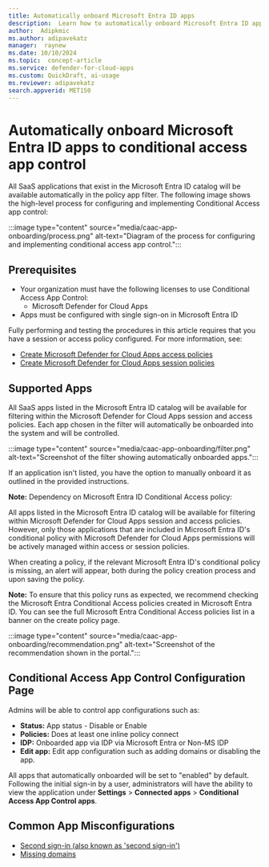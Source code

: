 ```yaml
---  
title: Automatically onboard Microsoft Entra ID apps 
description:  Learn how to automatically onboard Microsoft Entra ID apps to Microsoft Defender for Cloud Apps conditional access app control
author:  Adipkmic
ms.author: adipavekatz  
manager:  raynew
ms.date: 10/10/2024  
ms.topic:  concept-article
ms.service: defender-for-cloud-apps
ms.custom: QuickDraft, ai-usage
ms.reviewer: adipavekatz  
search.appverid: MET150  
---  
```


# Automatically onboard Microsoft Entra ID apps to conditional access app control

All SaaS applications that exist in the Microsoft Entra ID catalog will be available automatically in the policy app filter. The following image shows the high-level process for configuring and implementing Conditional Access app control:

:::image type="content" source="media/caac-app-onboarding/process.png" alt-text="Diagram of the process for configuring and implementing conditional access app control.":::

## Prerequisites

- Your organization must have the following licenses to use Conditional Access App Control:
  - Microsoft Defender for Cloud Apps
- Apps must be configured with single sign-on in Microsoft Entra ID

Fully performing and testing the procedures in this article requires that you have a session or access policy configured. For more information, see:

- [Create Microsoft Defender for Cloud Apps access policies](https://example.com)
- [Create Microsoft Defender for Cloud Apps session policies](https://example.com)

## Supported Apps

All SaaS apps listed in the Microsoft Entra ID catalog will be available for filtering within the Microsoft Defender for Cloud Apps session and access policies. Each app chosen in the filter will automatically be onboarded into the system and will be controlled.

:::image type="content" source="media/caac-app-onboarding/filter.png" alt-text="Screenshot of the filter showing automatically onboarded apps.":::

If an application isn't listed, you have the option to manually onboard it as outlined in the provided instructions.

**Note:** Dependency on Microsoft Entra ID Conditional Access policy:

All apps listed in the Microsoft Entra ID catalog will be available for filtering within Microsoft Defender for Cloud Apps session and access policies. However, only those applications that are included in Microsoft Entra ID's conditional policy with Microsoft Defender for Cloud Apps permissions will be actively managed within access or session policies.

When creating a policy, if the relevant Microsoft Entra ID's conditional policy is missing, an alert will appear, both during the policy creation process and upon saving the policy.

**Note:** To ensure that this policy runs as expected, we recommend checking the Microsoft Entra Conditional Access policies created in Microsoft Entra ID. You can see the full Microsoft Entra Conditional Access policies list in a banner on the create policy page.

:::image type="content" source="media/caac-app-onboarding/recommendation.png" alt-text="Screenshot of the recommendation shown in the portal.":::

## Conditional Access App Control Configuration Page

Admins will be able to control app configurations such as:

- **Status:** App status - Disable or Enable
- **Policies:** Does at least one inline policy connect
- **IDP:** Onboarded app via IDP via Microsoft Entra or Non-MS IDP
- **Edit app:** Edit app configuration such as adding domains or disabling the app.

All apps that automatically onboarded will be set to "enabled" by default. Following the initial sign-in by a user, administrators will have the ability to view the application under **Settings** \> **Connected apps** \> **Conditional Access App Control apps**.


## Common App Misconfigurations

- [Second sign-in (also known as 'second sign-in')](troubleshooting-proxy.md#second-sign-in-also-known-as-second-login)
- [Missing domains](troubleshooting-proxy.md#add-domains-for-your-app)
